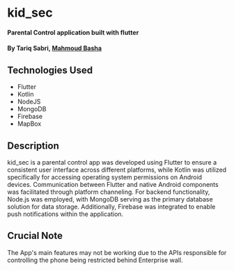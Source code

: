 # kid_sec

#### Parental Control application built with flutter

#### By Tariq Sabri, [Mahmoud Basha](https://github.com/bashamahmoud)

## Technologies Used

* Flutter
* Kotlin
* NodeJS
* MongoDB
* Firebase
* MapBox

## Description

kid_sec is a parental control app was developed using Flutter to ensure a consistent user interface across different platforms, while Kotlin was utilized specifically for accessing operating system permissions on Android devices. Communication between Flutter and native Android components was facilitated through platform channeling. For backend functionality, Node.js was employed, with MongoDB serving as the primary database solution for data storage. Additionally, Firebase was integrated to enable push notifications within the application.


## Crucial Note

The App's main features may not be working due to the APIs responsible for controlling the phone being restricted behind Enterprise wall.

